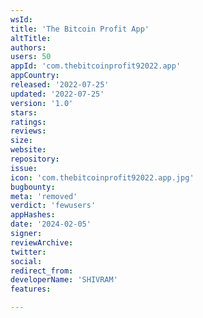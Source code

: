 ```yaml
---
wsId: 
title: 'The Bitcoin Profit App'
altTitle: 
authors: 
users: 50
appId: 'com.thebitcoinprofit92022.app'
appCountry: 
released: '2022-07-25'
updated: '2022-07-25'
version: '1.0'
stars: 
ratings: 
reviews: 
size: 
website: 
repository: 
issue: 
icon: 'com.thebitcoinprofit92022.app.jpg'
bugbounty: 
meta: 'removed'
verdict: 'fewusers'
appHashes: 
date: '2024-02-05'
signer: 
reviewArchive: 
twitter: 
social: 
redirect_from: 
developerName: 'SHIVRAM'
features: 

---
```


